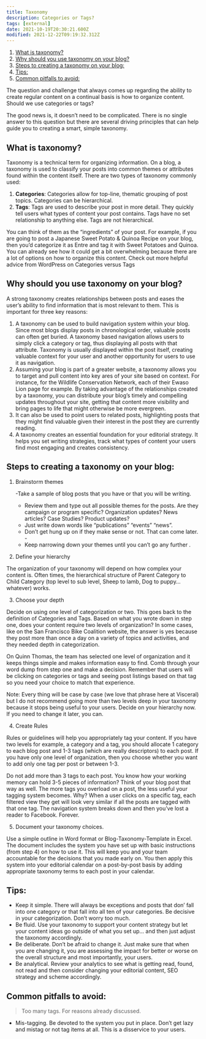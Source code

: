 ```yaml
---
title: Taxonomy
description: Categories or Tags?
tags: [external]
date: 2021-10-19T20:30:21.600Z
modified: 2021-12-22T09:19:32.312Z
---
```


1. [What is taxonomy?](#what-is-taxonomy)
2. [Why should you use taxonomy on your blog?](#why-should-you-use-taxonomy-on-your-blog)
3. [Steps to creating a taxonomy on your blog:](#steps-to-creating-a-taxonomy-on-your-blog)
4. [Tips:](#tips)
5. [Common pitfalls to avoid:](#common-pitfalls-to-avoid)

The question and challenge that always comes up regarding the ability to create regular content on a continual basis is how to organize content. Should we use categories or tags?

The good news is, it doesn’t need to be complicated. There is no single answer to this question but there are several driving principles that can help guide you to creating a smart, simple taxonomy.

## What is taxonomy?

Taxonomy is a technical term for organizing information. On a blog, a taxonomy is used to classify your posts into common themes or attributes found within the content itself. There are two types of taxonomy commonly used:

1. **Categories**:
   Categories allow for top-line, thematic grouping of post topics.
   Categories can be hierarchical.
2. **Tags**:
   Tags are used to describe your post in more detail.
   They quickly tell users what types of content your post contains.
   Tags have no set relationship to anything else.
   Tags are not hierarchical.

You can think of them as the &#8220;ingredients&#8221; of your post. For example, if you are going to post a Japanese Sweet Potato &amp; Quinoa Recipe on your blog, then you&#8217;d categorize it as Entre and tag it with Sweet Potatoes and Quinoa. You can already see how it could get a bit overwhelming because there are a lot of options on how to organize this content. Check out more helpful advice from WordPress on Categories versus Tags

## Why should you use taxonomy on your blog?

A strong taxonomy creates relationships between posts and eases the user&#8217;s ability to find information that is most relevant to them. This is important for three key reasons:

1. A taxonomy can be used to build navigation system within your blog. Since most blogs display posts in chronological order, valuable posts can often get buried. A taxonomy based navigation allows users to simply click a category or tag, thus displaying all posts with that attribute. Taxonomy is usually displayed within the post itself, creating valuable context for your user and another opportunity for users to use it as navigation.
2. Assuming your blog is part of a greater website, a taxonomy allows you to target and pull content into key ares of your site based on context.
   For instance, for the Wildlife Conservation Network, each of their Ewaso Lion page for example. By taking advantage of the relationships created by a taxonomy, you can distribute your blog&#8217;s timely and compelling updates throughout your site, getting that content more visibility and bring pages to life that might otherwise be more evergreen.
3. It can also be used to point users to related posts, highlighting posts that they might find valuable given their interest in the post they are currently reading.
4. A taxonomy creates an essential foundation for your editorial strategy. It helps you set writing strategies, track what types of content your users find most engaging and creates consistency.

## Steps to creating a taxonomy on your blog:

1. Brainstorm themes

   -Take a sample of blog posts that you have or that you will be writing.

   - Review them and type out all possible themes for the posts.
     Are they campaign or program specific? Organization updates? News articles? Case Studies? Product updates?
   - Just write down words
     like “publications” “events” “news”.
   - Don’t get hung up on if they make sense or not. That can come later. -
   - Keep narrowing down your themes until you can’t go any further .

2. Define your hierarchy

The organization of your taxonomy will depend on how complex your content is. Often times, the hierarchical structure of Parent Category to Child Category (top level to sub level, Sheep to lamb, Dog to puppy… whatever) works.

3. Choose your depth

Decide on using one level of categorization or two. This goes back to the definition of Categories and Tags. Based on what you wrote down in step one, does your content require two levels of organization? In some cases, like on the San Francisco Bike Coalition website, the answer is yes because they post more than once a day on a variety of topics and activities, and they needed depth in categorization.

On Quinn Thomas, the team has selected one level of organization and it keeps things simple and makes information easy to find.
Comb through your word dump from step one and make a decision. Remember that users will be clicking on categories or tags and seeing post listings based on that tag so you need your choice to match that experience.

Note: Every thing will be case by case (we love that phrase here at Visceral) but I do not recommend going more than two levels deep in your taxonomy because it stops being useful to your users. Decide on your hierarchy now. If you need to change it later, you can.

4. Create Rules

Rules or guidelines will help you appropriately tag your content. If you have two levels for example, a category and a tag, you should allocate 1 category to each blog post and 1-3 tags (which are really descriptors) to each post. If you have only one level of organization, then you choose whether you want to add only one tag per post or between 1-3.

Do not add more than 3 tags to each post. You know how your working memory can hold 3-5 pieces of information? Think of your blog post that way as well. The more tags you overload on a post, the less useful your tagging system becomes. Why? When a user clicks on a specific tag, each filtered view they get will look very similar if all the posts are tagged with that one tag. The navigation system breaks down and then you’ve lost a reader to Facebook. Forever.

5. Document your taxonomy choices.

Use a simple outline in Word format or Blog-Taxonomy-Template in Excel. The document includes the system you have set up with basic instructions (from step 4) on how to use it. This will keep you and your team accountable for the decisions that you made early on. You then apply this system into your editorial calendar on a post-by-post basis by adding appropriate taxonomy terms to each post in your calendar.

## Tips:

- Keep it simple. There will always be exceptions and posts that don’ fall into one category or that fall into all ten of your categories. Be decisive in your categorization. Don’t worry too much.
- Be fluid. Use your taxonomy to support your content strategy but let your content ideas go outside of what you set up… and then just adjust the taxonomy accordingly.
- Be deliberate. Don’t be afraid to change it. Just make sure that when you are changing it, you are assessing the impact for better or worse on the overall structure and most importantly, your users.
- Be analytical. Review your analytics to see what is getting read, found, not read and then consider changing your editorial content, SEO strategy and scheme accordingly.

## Common pitfalls to avoid:

> Too many tags. For reasons already discussed.

- Mis-tagging. Be devoted to the system you put in place. Don’t get lazy and mistag or not tag items at all. This is a disservice to your users.
